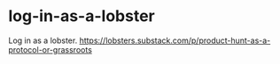 # log-in-as-a-lobster
Log in as a lobster. https://lobsters.substack.com/p/product-hunt-as-a-protocol-or-grassroots
